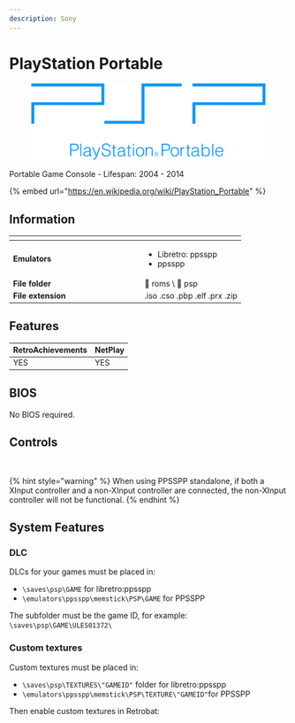 ```yaml
---
description: Sony
---
```


# PlayStation Portable

<div align="left">

<figure><img src="https://raw.githubusercontent.com/fabricecaruso/es-theme-carbon/52ff37c9e265587d006945a2ba695b5a962b3a3d/art/logos/psp.svg" alt=""><figcaption></figcaption></figure>

</div>

Portable Game Console - Lifespan: 2004 - 2014

{% embed url="https://en.wikipedia.org/wiki/PlayStation_Portable" %}

## Information

<table data-header-hidden><thead><tr><th width="224"></th><th></th></tr></thead><tbody><tr><td><strong>Emulators</strong></td><td><ul><li>Libretro: ppsspp</li><li>ppsspp</li></ul></td></tr><tr><td><strong>File folder</strong></td><td><span data-gb-custom-inline data-tag="emoji" data-code="1f4c2">📂</span> roms \ <span data-gb-custom-inline data-tag="emoji" data-code="1f4c2">📂</span> psp</td></tr><tr><td><strong>File extension</strong></td><td>.iso .cso .pbp .elf .prx .zip</td></tr></tbody></table>

## Features

| RetroAchievements | NetPlay |
| ----------------- | ------- |
| YES               | YES     |

## BIOS

No BIOS required.

## Controls

<div align="left">

<figure><img src="https://i.imgur.com/c4dKloK.png" alt=""><figcaption></figcaption></figure>

</div>

{% hint style="warning" %}
When using PPSSPP standalone, if both a XInput controller and a non-XInput controller are connected, the non-XInput controller will not be functional.
{% endhint %}

## System Features

### DLC

DLCs for your games must be placed in:

* `\saves\psp\GAME` for libretro:ppsspp
* `\emulators\ppsspp\memstick\PSP\GAME` for PPSSPP

The subfolder must be the game ID, for example: `\saves\psp\GAME\ULES01372\`

### Custom textures

Custom textures must be placed in:

* `\saves\psp\TEXTURES\"GAMEID"` folder for libretro:ppsspp
* `\emulators\ppsspp\memstick\PSP\TEXTURE\"GAMEID"`for PPSSPP

Then enable custom textures in Retrobat:

<div align="left">

<figure><img src="https://i.imgur.com/ppkZ9bw.png" alt=""><figcaption></figcaption></figure>

</div>

<div align="left">

<figure><img src="https://i.imgur.com/a2L91jh.png" alt=""><figcaption></figcaption></figure>

</div>

<div align="left">

<figure><img src="https://i.imgur.com/lrKiiv4.png" alt=""><figcaption></figcaption></figure>

</div>
